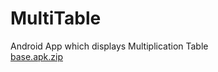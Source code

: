 # MultiTable
Android App which displays Multiplication Table <br>
[base.apk.zip](https://github.com/brahma-keerthi/MultiTable/files/8017836/base.apk.zip)

